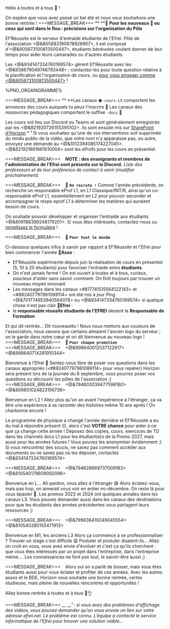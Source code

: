 Hello à toutes et à tous 👋 !

On espère que vous avez passé un bel été et nous vous souhaitons une bonne rentrée !
===MESSAGE_BREAK===
**
**🔹 **Pour les nouveaux 🌱 ou ceux qui sont dans le flou : précisions sur l'organisation du Pôle**

Ef'Réussite est le serveur d'entraide étudiante de l'Efrei.
Pôle de l'association <@&805883190878928907>, il est composé d'<@&805873100813500447>, étudiants bénévoles voulant donner de leur temps pour aider leurs camarades ou d'autres étudiants.
 
Les <@&934147334760169574> gèrent Ef'Réussite avec les <@&938679049746792448> ; contactez-les pour toute question relative à la planification et l'organisation de cours, ou [pour vous engager comme <@&805873100813500447>](https://bit.ly/EfRéussiteRecrute) !

%PNG_ORGANIGRAMME%
 
===MESSAGE_BREAK===
**
**Les canaux `🟠-cours-LX` comportent les annonces des cours auxquels tu peux t'inscrire 🔔
Les canaux des ressources pédagogiques comportent le suffixe `-docs` 📄

Les cours ont lieu sur Discord ou Teams et sont généralement enregistrés par les <@&821920726155395102>. Ils sont ensuite mis sur [SharePoint d'Horizon](https://bit.ly/EfRéussiteSP) * ¹ 
Si vous souhaitez qu'une de vos interventions soit supprimée du rendu public de la vidéo, que votre nom n'y apparaisse pas, ou autre, envoyez une demande au <@&1012394085174227045>.
<@&821921661661610004> sont les eProfs pour les cours en présentiel.

===MESSAGE_BREAK===
` `
**NOTE : des enseignants et membres de l'administration de l'Efrei sont présents sur le Discord.**
*Liste des professeurs et de leur préférence de contact à venir (modifier prochainement)*

===MESSAGE_BREAK===
` `
🔹 **`On recrute !`**
Comme l'année précédente, on recherche un responsable eProf L1, en L1 Classique/INT/R, ainsi qu'un co-responsable eProf L1, essentiellement en L2 pour pouvoir seconder et accompagner le respo eprof L1 à déterminer les matières qui auraient besoin de cours.

On souhaite pouvoir développer et organiser l'entraide aux étudiants <@&809188399248179201>. Si vous êtes intéressés, contactez-nous ou [remplissez le formulaire](https://bit.ly/EfRéussiteRecrute) !

===MESSAGE_BREAK===
` `
:small_blue_diamond: **`Pour tout le monde`**

Ci-dessous quelques infos à savoir par rapport à Ef'Réussite et l'Efrei pour bien commencer l'année
__🔸Asso__ :
 - Ef'Réussite expérimente depuis juin la réalisation de cours en présentiel (5, 10 à 20 étudiants) pour favoriser l'entraide entre __étudiants__. 
 - On n'est jamais fermé ! On est ouvert à toutes et à tous, curieux, soucieux d'aider sans savoir comment. On finit toujours par trouver un nouveau moyen innovant 
 - Les messages dans les canaux <#817741515564122143> et <#892407797961089114> ont été mis à jour
   Ping <@&701774653940564078> ou <@&934147334760169574> si quelque chose n'est pas clair
__🔸Efrei__ : 
- le **responsable réussite étudiante de l'EFREI** devient le **Responsable de Formation**

Et qui dit rentrée... Dit nouveautés !
Nous nous mettons aux couleurs de l'association, nous savons que certains aimaient l'ancien logo du serveur ; on le garde dans notre cœur et on dit bienvenue au nouveau logo !
===MESSAGE_BREAK===
` `
:small_blue_diamond: **`Pour chaque promotion`**
===MESSAGE_BREAK===
` `
<@&998640012537122917> <@&998640714281910344>

Bienvenue à l'Efrei 🥳 
Sentez-vous libre de poser vos questions dans les canaux appropriés (<#892407797961089114> pour vous repérer)
Horizon sera présent lors de la journée du 8 septembre, vous pourrez poser vos questions ou découvrir les pôles de l'association ;)
` `
===MESSAGE_BREAK===
` `
<@&794603039477596160> <@&809851024823156736>

Bienvenue en L2 !
Allez plus qu'un an avant l'expérience à l'étranger, ça va être une expérience à se raconter des histoires même 10 ans après !
On charbonne encore !

Le programme de physique a changé l'année dernière et Ef'Réussite a eu du mal à répondre présent 😔, alors c'est **VOTRE chance** pour aider à ce que ça change cette année !
Déposez des copies, cours, exercices de TD dans les channels docs L1 pour les étudiant(e)s de la Promo 2027, mais aussi pour les années futures ! Vous pouvez les anonymiser évidemment ;)
Si vous rencontrez des soucis, ne savez pas comment accéder aux documents ou ne savez pas où les déposer, contactez <@&934147334760169574>

===MESSAGE_BREAK===
` `
<@&794628669737009183> <@&810540179609092096>

Bienvenue en L... Ah pardon, vous allez à l'étranger 😅 Alors éclatez-vous, mais pas trop, on aimerait vous voir en entier mi-décembre.
On reste là pour vous épauler 💪. Les promos 2023 et 2024 ont quelques annales dans les canaux L3. 
Vous pouvez demander aussi dans les canaux des destinations pour que les étudiants des années précédentes vous partagent leurs ressources ;)

===MESSAGE_BREAK===
` `
<@&799636419249045554> <@&810540280155471913>

Bienvenue en M1, les anciens L3
Alors ça commence à se professionnaliser ? Trouver un stage c'est difficile 😩 Postuler et postuler disaient-ils...
Allez on croit en vous, vous avez envie d'évoluer et c'est ça qu'ils cherchent : que vous êtes intéressés par un projet dans l'entreprise, dans l'entreprise même....
Les connaissances ne font pas tout, le savoir-être aussi ;)

===MESSAGE_BREAK===
` `
Alors oui on a parlé de bosser, mais vous êtes étudiants aussi pour vous éclater et profiter de ces années.
Avec les autres assos et le BDE, Horizon vous souhaite une bonne rentrée, certes studieuse, mais pleine de nouvelles rencontres et opportunités !

Allez bonne rentrée à toutes et à tous 🥳👌

===MESSAGE_BREAK===
__
__*¹ : si vous avez des problèmes d'affichage des vidéos, vous pouvez demander qu'on vous envoie un lien sur votre adresse efrei.net. Le problème est connu. L'équipe a contacté le service informatique de l'Efrei pour trouver une solution viable...*
